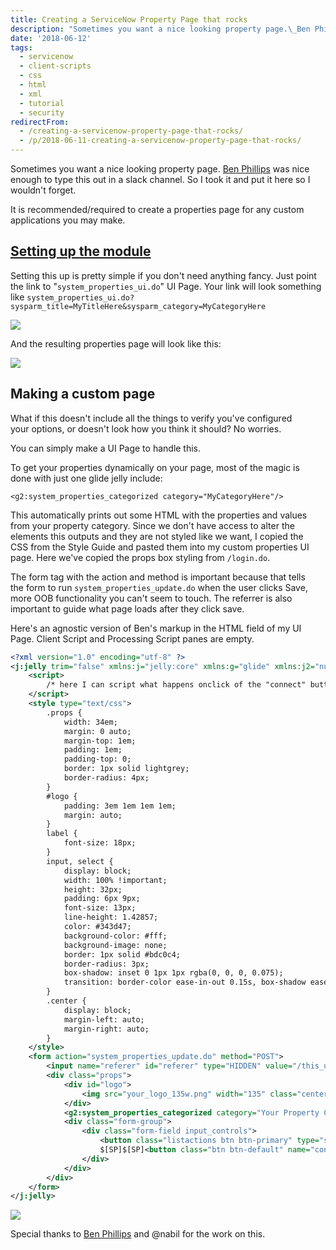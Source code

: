 ```yaml
---
title: Creating a ServiceNow Property Page that rocks
description: "Sometimes you want a nice looking property page.\_Ben Phillips was nice enough to type this out in a slack channel. So I took it and put it here so I wouldn't..."
date: '2018-06-12'
tags:
  - servicenow
  - client-scripts
  - css
  - html
  - xml
  - tutorial
  - security
redirectFrom:
  - /creating-a-servicenow-property-page-that-rocks/
  - /p/2018-06-11-creating-a-servicenow-property-page-that-rocks/
---
```


<!--StartFragment-->

Sometimes you want a nice looking property page. [Ben Phillips](https://community.servicenow.com/community?id=community_user_profile&user=68211265db981fc09c9ffb651f96192d) was nice enough to type this out in a slack channel. So I took it and put it here so I wouldn't forget.

It is recommended/required to create a properties page for any custom applications you may make.

## [Setting up the module](https://jace.pro/post/2018-06-11-custom-property-page/#setting-up-the-module)

Setting this up is pretty simple if you don't need anything fancy. Just point the link to "`system_properties_ui.do`" UI Page. Your link will look something like `system_properties_ui.do?sysparm_title=MyTitleHere&sysparm_category=MyCategoryHere`

![](/assets/images/custom-property-page-2.png)

And the resulting properties page will look like this:

![](/assets/images/custom-property-page-3.png)

## Making a custom page

What if this doesn't include all the things to verify you've configured\
your options, or doesn't look how you think it should? No worries.

You can simply make a UI Page to handle this.

To get your properties dynamically on your page, most of the magic is\
done with just one glide jelly include:

`<g2:system_properties_categorized category="MyCategoryHere"/>`

This automatically prints out some HTML with the properties and values\
from your property category. Since we don't have access to alter the\
elements this outputs and they are not styled like we want, I copied the\
CSS from the Style Guide and pasted them into my custom properties UI\
page. Here we've copied the props box styling from `/login.do`.

The form tag with the action and method is important because that tells\
the form to run `system_properties_update.do` when the user clicks Save,\
more OOB functionality you can't seem to touch. The referrer is also\
important to guide what page loads after they click save.

Here's an agnostic version of Ben's markup in the HTML field of my UI\
Page. Client Script and Processing Script panes are empty.

<!--EndFragment-->

```xml
<?xml version="1.0" encoding="utf-8" ?>
<j:jelly trim="false" xmlns:j="jelly:core" xmlns:g="glide" xmlns:j2="null" xmlns:g2="null">
    <script>
        /* here I can script what happens onclick of the "connect" button. */
    </script>
    <style type="text/css">
        .props {
            width: 34em;
            margin: 0 auto;
            margin-top: 1em;
            padding: 1em;
            padding-top: 0;
            border: 1px solid lightgrey;
            border-radius: 4px;
        }
        #logo {
            padding: 3em 1em 1em 1em;
            margin: auto;
        }
        label {
            font-size: 18px;
        }
        input, select {
            display: block;
            width: 100% !important; 
            height: 32px;
            padding: 6px 9px;
            font-size: 13px;
            line-height: 1.42857;
            color: #343d47;
            background-color: #fff;
            background-image: none;
            border: 1px solid #bdc0c4;
            border-radius: 3px;
            box-shadow: inset 0 1px 1px rgba(0, 0, 0, 0.075);
            transition: border-color ease-in-out 0.15s, box-shadow ease-in-out 0.15s;
        }
        .center {
            display: block;
            margin-left: auto;
            margin-right: auto;
        }
    </style>
    <form action="system_properties_update.do" method="POST">
        <input name="referer" id="referer" type="HIDDEN" value="/this_ui_pages_url.do"/>
        <div class="props">
            <div id="logo">
                <img src="your_logo_135w.png" width="135" class="center"/>
            </div>
            <g2:system_properties_categorized category="Your Property Category Name"/>
            <div class="form-group">
                <div class="form-field input_controls">
                    <button class="listactions btn btn-primary" type="submit" name="action">${gs.getMessage("Save")}</button>
                    $[SP]$[SP]<button class="btn btn-default" name="connect">Test Connection</button>
                </div>
            </div>
        </div>
    </form>
</j:jelly>
```

<!--StartFragment-->

![](/assets/images/custom-property-page-1.png)

Special thanks to [Ben Phillips](https://community.servicenow.com/community?id=community_user_profile&user=68211265db981fc09c9ffb651f96192d) and @nabil for the work on this.

<!--EndFragment-->